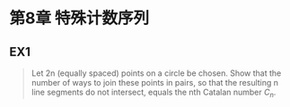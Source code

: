 # 第8章 特殊计数序列

## EX1

>Let 2n (equally spaced) points on a circle be chosen. Show that the number of ways to join these points in pairs, so that the resulting n line segments do not intersect, equals the nth Catalan number $C_n$.
